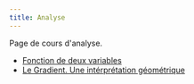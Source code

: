 ```yaml
---
title: Analyse
---
```


Page de cours d'analyse.

- [Fonction de deux variables](FONCTIONS_DE_DEUX_VARIABLES.pdf)
- [Le Gradient. Une intérprétation géométrique](LE_GRADIENT_UNE_INTERPRETATION_GEOMETRIQUE.html)